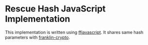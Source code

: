 # Rescue Hash JavaScript Implementation

This implementation is written using [ffjavascript](https://github.com/iden3/ffjavascript). It shares same hash parameters with [franklin-crypto](https://github.com/matter-labs/franklin-crypto/blob/8361d0768ea0f252e387b87c707cdc3e46a92974/src/rescue/bn256/mod.rs#L30).
